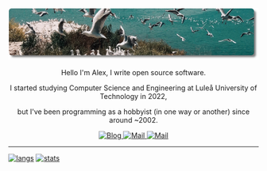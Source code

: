 ![colony of seagulls near the sea]

<p align="center">Hello I'm Alex, I write open source software.</p>
<p align="center">I started studying Computer Science and Engineering at Luleå University of Technology in 2022,</p>
<p align="center">but I've been programming as a hobbyist (in one way or another) since around ~2002.</p>

<p align="center">
    <a href="https://larus.se">
        <img alt="Blog" src="https://img.shields.io/badge/blog-red?logo=rss&style=for-the-badge&logoColor=white">
    </a>
    <a href="https://github.com/lmas/lmas/discussions">
        <img alt="Mail" src="https://img.shields.io/badge/comment-green?logo=github&style=for-the-badge&logoColor=white">
    </a>
    <a href="mailto:hello@larus.se">
        <img alt="Mail" src="https://img.shields.io/badge/mail-blue?logo=protonmail&style=for-the-badge&logoColor=white">
    </a>
</p>

---

[![langs]](https://github.com/anuraghazra/github-readme-stats)
[![stats]](https://github.com/DenverCoder1/github-readme-streak-stats)



[colony of seagulls near the sea]: seagulls.png
[langs]: https://github-readme-stats.vercel.app/api/top-langs?username=lmas&layout=compact&hide_border=true&title_color=151515
[stats]: https://github-readme-streak-stats.herokuapp.com/?user=lmas&hide_border=true
